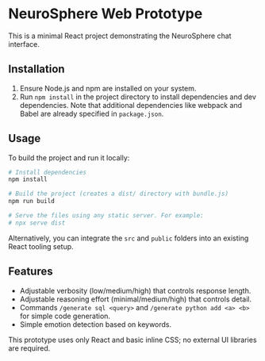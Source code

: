 # NeuroSphere Web Prototype

This is a minimal React project demonstrating the NeuroSphere chat interface.

## Installation

1. Ensure Node.js and npm are installed on your system.
2. Run `npm install` in the project directory to install dependencies and dev dependencies. Note that additional dependencies like webpack and Babel are already specified in `package.json`.

## Usage

To build the project and run it locally:

```bash
# Install dependencies
npm install

# Build the project (creates a dist/ directory with bundle.js)
npm run build

# Serve the files using any static server. For example:
# npx serve dist
```

Alternatively, you can integrate the `src` and `public` folders into an existing React tooling setup.

## Features

- Adjustable verbosity (low/medium/high) that controls response length.
- Adjustable reasoning effort (minimal/medium/high) that controls detail.
- Commands `/generate sql <query>` and `/generate python add <a> <b>` for simple code generation.
- Simple emotion detection based on keywords.

This prototype uses only React and basic inline CSS; no external UI libraries are required.
